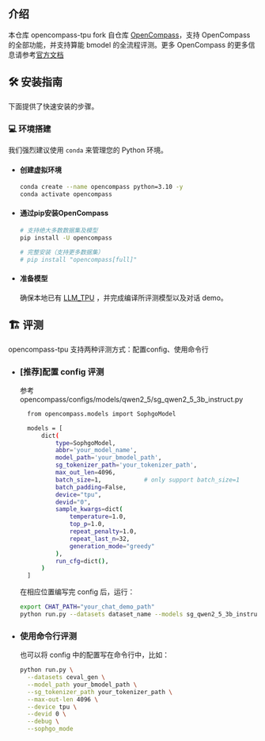 ## 介绍

本仓库 opencompass-tpu fork 自仓库 [OpenCompass](https://github.com/open-compass/opencompass)，支持 OpenCompass 的全部功能，并支持算能 bmodel 的全流程评测。更多 OpenCompass 的更多信息请参考[官方文档](https://github.com/open-compass/opencompass/blob/main/README_zh-CN.md)

## 🛠️ 安装指南

下面提供了快速安装的步骤。

### 💻 环境搭建

我们强烈建议使用 `conda` 来管理您的 Python 环境。

- #### 创建虚拟环境

  ```bash
  conda create --name opencompass python=3.10 -y
  conda activate opencompass
  ```

- #### 通过pip安装OpenCompass

  ```bash
  # 支持绝大多数数据集及模型
  pip install -U opencompass

  # 完整安装（支持更多数据集）
  # pip install "opencompass[full]"
  ```

- #### 准备模型
  确保本地已有 [LLM_TPU](https://github.com/sophgo/LLM-TPU) ，并完成编译所评测模型以及对话 demo。

## 🏗️ ️评测

opencompass-tpu 支持两种评测方式：配置config、使用命令行

- ### [推荐]配置 config 评测

  参考 opencompass/configs/models/qwen2_5/sg_qwen2_5_3b_instruct.py
  ```bash
    from opencompass.models import SophgoModel

    models = [
        dict(
            type=SophgoModel,
            abbr='your_model_name',
            model_path='your_bmodel_path',
            sg_tokenizer_path='your_tokenizer_path',
            max_out_len=4096,
            batch_size=1,            # only support batch_size=1
            batch_padding=False,
            device="tpu",
            devid="0",
            sample_kwargs=dict(
                temperature=1.0,
                top_p=1.0,
                repeat_penalty=1.0,
                repeat_last_n=32,
                generation_mode="greedy"
            ),
            run_cfg=dict(),
        )
    ]
  ```
  在相应位置编写完 config 后，运行：
  ```bash
  export CHAT_PATH="your_chat_demo_path"
  python run.py --datasets dataset_name --models sg_qwen2_5_3b_instruct --debug --sophgo_mode
  ```

- ### 使用命令行评测
  也可以将 config 中的配置写在命令行中，比如：
  ```bash
  python run.py \
    --datasets ceval_gen \
    --model_path your_bmodel_path \
    --sg_tokenizer_path your_tokenizer_path \
    --max-out-len 4096 \
    --device tpu \
    --devid 0 \
    --debug \
    --sophgo_mode
  ```
